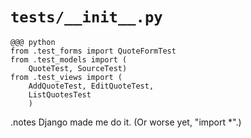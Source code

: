 <!SLIDE antipattern>

# `tests/__init__.py` #

    @@@ python
    from .test_forms import QuoteFormTest
    from .test_models import (
        QuoteTest, SourceTest)
    from .test_views import (
        AddQuoteTest, EditQuoteTest,
        ListQuotesTest
        )

.notes Django made me do it. (Or worse yet, "import *".)
